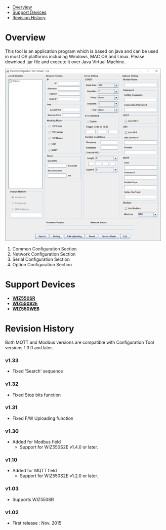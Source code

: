 - [Overview](#overview)
- [Support Devices](#support-devices)
- [Revision History](#revision-history)



# Overview
This tool is an application program which is based on java and can be used in most OS platforms including Windows, MAC OS and Linux. Please download .jar file and execute it over Java Virtual Machine.

![](https://github.com/Wiznet/WIZnet_Configuration_Tool/blob/master/static/images/configuration_tool.png)

1. Common Configuration Section
2. Network Configuration Section
3. Serial Configuration Section
4. Option Configuration Section



# Support Devices
- [**WIZ550SR**](https://docs.wiznet.io/Product/S2E-Module/WIZ550SR)
- [**WIZ550S2E**](https://docs.wiznet.io/Product/S2E-Module/WIZ550S2E)
- [**WIZ550WEB**](https://docs.wiznet.io/Product/App-Module/WIZ550web)



# Revision History
Both MQTT and Modbus versions are compatible with Configuration Tool versions 1.3.0 and later.

### v1.33
- Fixed 'Search' sequence

### v1.32
- Fixed Stop bits function

### v1.31
- Fixed F/W Uploading function

### v1.30
- Added for Modbus field
	- Support for WIZ550S2E v1.4.0 or later.

### v1.10
- Added for MQTT field
	- Support for WIZ550S2E v1.2.0 or later.

### v1.03
- Supports WIZ550SR

### v1.02
- First release : Nov. 2015
